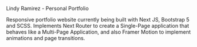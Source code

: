 Lindy Ramirez - Personal Portfolio

Responsive portfolio website currently being built with Next JS, Bootstrap 5 and SCSS. Implements Next Router to create a Single-Page application that behaves like a Multi-Page Application, and also Framer Motion to implement animations and page transitions.
